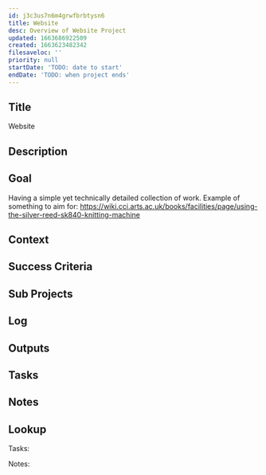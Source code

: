 ```yaml
---
id: j3c3us7n6m4grwfbrbtysn6
title: Website
desc: Overview of Website Project
updated: 1663686922509
created: 1663623482342
filesaveloc: ''
priority: null
startDate: 'TODO: date to start'
endDate: 'TODO: when project ends'
---
```


## Title
Website

## Description


## Goal
<!-- What are you trying to accomplish -->
Having a simple yet technically detailed collection of work. 
    Example of something to aim for: https://wiki.cci.arts.ac.uk/books/facilities/page/using-the-silver-reed-sk840-knitting-machine
    

## Context
<!-- Background information -->

## Success Criteria
<!-- milestones for this project -->

## Sub Projects
<!-- For larger projects, list out sub projects related-->

## Log
<!-- For longer projects, keep a rough log of major events-->

## Outputs
<!-- any outputs that were generated from this project. eg. slides, videos, etc-->

<!-- Everything below this line is work needed to achieve the stated goal-->

## Tasks
<!-- use this space to track current tasks. alternatively, you can also link to your daily journal note -->

## Notes
<!-- use this space for arbitrary notes -->

## Lookup
<!-- relevant prior work or resources -->








Tasks:




Notes:



